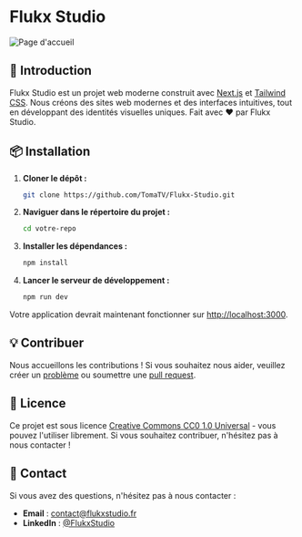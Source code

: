 # Flukx Studio

![Page d'accueil](https://i.imgur.com/WafTNIL.jpeg)

## 🚀 Introduction

Flukx Studio est un projet web moderne construit avec [Next.js](https://nextjs.org/) et [Tailwind CSS](https://tailwindcss.com/). Nous créons des sites web modernes et des interfaces intuitives, tout en développant des identités visuelles uniques. 
Fait avec ❤️ par Flukx Studio.

## 📦 Installation

1. **Cloner le dépôt :**

    ```bash
    git clone https://github.com/TomaTV/Flukx-Studio.git
    ```

2. **Naviguer dans le répertoire du projet :**

    ```bash
    cd votre-repo
    ```

3. **Installer les dépendances :**

    ```bash
    npm install
    ```

4. **Lancer le serveur de développement :**

    ```bash
    npm run dev
    ```

Votre application devrait maintenant fonctionner sur [http://localhost:3000](http://localhost:3000).

## 💡 Contribuer

Nous accueillons les contributions ! Si vous souhaitez nous aider, veuillez créer un [problème](https://github.com/TomaTV/Flukx-Studio/issues) ou soumettre une [pull request](https://github.com/TomaTV/Flukx-Studio/pulls).

## 📄 Licence

Ce projet est sous licence [Creative Commons CC0 1.0 Universal](https://creativecommons.org/publicdomain/zero/1.0/) - vous pouvez l'utiliser librement. Si vous souhaitez contribuer, n'hésitez pas à nous contacter !

## 💬 Contact

Si vous avez des questions, n'hésitez pas à nous contacter :

- **Email** : contact@flukxstudio.fr
- **LinkedIn** : [@FlukxStudio](https://www.linkedin.com/company/flukx)